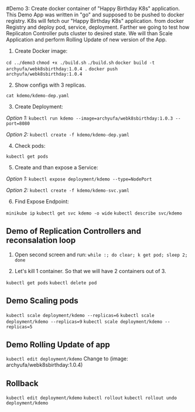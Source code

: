 #Demo 3: Create docker container of "Happy Birthday K8s" application.
This Demo App was written in "go" and supposed to be pushed to docker registry.
K8s will fetch our "Happy Birthday K8s" application. from docker Registry
and deploy pod, service, deployment. Farther we going to test how Replicaton
Controller puts cluster to desired state. We will than Scale Application and
perform Rolling Update of new version of the App.

1. Create Docker image:

`cd ../demo3`
`chmod +x ./build.sh`
`./build.sh`
`docker build -t archyufa/webk8sbirthday:1.0.4 .`
`docker push archyufa/webk8sbirthday:1.0.4`

2. Show configs with 3 replicas.

`cat kdemo/kdemo-dep.yaml`

3. Create Deployment:

*Option 1:*
`kubectl run kdemo --image=archyufa/webk8sbirthday:1.0.3 --port=8080`

*Option 2:*
`kubectl create -f kdemo/kdemo-dep.yaml`

4. Check pods:

`kubectl get pods`

5. Create and than expose a Service:

*Option 1:*
`kubectl expose deployment/kdemo --type=NodePort`

*Option 2:*
`kubectl create -f kdemo/kdemo-svc.yaml`

6. Find Expose Endpoint:

`minikube ip`
`kubectl get svc kdemo -o wide`
`kubectl describe svc/kdemo`

## Demo of Replication Controllers and reconsalation loop

1. Open second screen and run:
`while :; do clear; k get pod; sleep 2; done`

2. Let's kill 1 container. So that we will have 2 containers out of 3.

`kubectl get pods`
`kubectl delete pod`

## Demo Scaling pods
`kubectl scale deployment/kdemo --replicas=6`
`kubectl scale deployment/kdemo --replicas=9`
`kubectl scale deployment/kdemo --replicas=5`

## Demo Rolling Update of app

`kubectl edit deployment/kdemo`
Change to (image: archyufa/webk8sbirthday:1.0.4)

## Rollback

`kubectl edit deployment/kdemo`
`kubectl rollout`
`kubectl rollout undo deployment/kdemo`